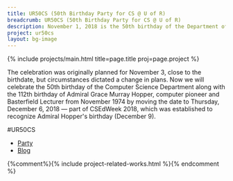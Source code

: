 ```yaml
---
title: UR50CS (50th Birthday Party for CS @ U of R)
breadcrumb: UR50CS (50th Birthday Party for CS @ U of R)
description: November 1, 2018 is the 50th birthday of the Department of Computer Science at the University of Regina.
project: ur50cs
layout: bg-image
---
```

{% include projects/main.html title=page.title proj=page.project %}

The celebration was originally planned for November 3, close to the birthdate, but circumstances dictated a change in plans. Now we will celebrate the 50th birthday of the Computer Science Department along with the 112th birthday of Admiral Grace Murray Hopper, computer pioneer and Basterfield Lecturer from November 1974 by moving the date to Thursday, December 6, 2018 &mdash; part of CSEdWeek 2018, which was established to recognize Admiral Hopper's birthday (December 9).

\#UR50CS

* [Party](party.html)
* [Blog](https://ur50.cs.uregina.ca/)

{%comment%}{% include project-related-works.html %}{% endcomment %}
